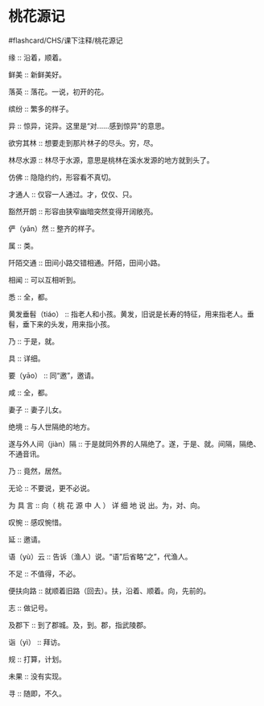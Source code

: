 # 桃花源记
#flashcard/CHS/课下注释/桃花源记


缘 :: 沿着，顺着。 <!--SR:!2025-04-16,3,250-->

鲜美 :: 新鲜美好。 <!--SR:!2025-04-16,3,250-->

落英 :: 落花。一说，初开的花。 <!--SR:!2025-04-16,3,250-->

缤纷 :: 繁多的样子。 <!--SR:!2025-04-16,3,250-->

异 :: 惊异，诧异。这里是“对......感到惊异”的意思。 <!--SR:!2025-04-16,3,250-->

欲穷其林 :: 想要走到那片林子的尽头。穷，尽。 <!--SR:!2025-04-16,3,250-->

林尽水源 :: 林尽于水源，意思是桃林在溪水发源的地方就到头了。 <!--SR:!2025-04-16,3,250-->

仿佛 :: 隐隐约约，形容看不真切。 <!--SR:!2025-04-16,3,250-->

才通人 :: 仅容一人通过。才，仅仅、只。 <!--SR:!2025-04-14,1,230-->

豁然开朗 :: 形容由狭窄幽暗突然变得开阔敞亮。 <!--SR:!2025-04-16,3,250-->

俨（yǎn）然 :: 整齐的样子。 <!--SR:!2025-04-16,3,250-->

属 :: 类。 <!--SR:!2025-04-16,3,250-->

阡陌交通 :: 田间小路交错相通。阡陌，田间小路。 <!--SR:!2025-04-16,3,250-->

相闻 :: 可以互相听到。 <!--SR:!2025-04-16,3,250-->

悉 :: 全，都。 <!--SR:!2025-04-16,3,250-->

黄发垂髫（tiáo） :: 指老人和小孩。黄发，旧说是长寿的特征，用来指老人。垂髫，垂下来的头发，用来指小孩。 <!--SR:!2025-04-16,3,250-->

乃 :: 于是，就。 <!--SR:!2025-04-16,3,250-->

具 :: 详细。 <!--SR:!2025-04-16,3,250-->

要（yāo） :: 同“邀”，邀请。 <!--SR:!2025-04-16,3,250-->

咸 :: 全，都。 <!--SR:!2025-04-16,3,250-->

妻子 :: 妻子儿女。 <!--SR:!2025-04-16,3,250-->

绝境 :: 与人世隔绝的地方。 <!--SR:!2025-04-16,3,250-->

遂与外人间（jiàn）隔 :: 于是就同外界的人隔绝了。遂，于是、就。间隔，隔绝、不通音讯。 <!--SR:!2025-04-16,3,250-->

乃 :: 竟然，居然。 <!--SR:!2025-04-16,3,250-->

无论 :: 不要说，更不必说。 <!--SR:!2025-04-16,3,250-->

为 具 言  ::  向（ 桃 花 源 中 人 ） 详 细 地 说 出。为，对、向。 <!--SR:!2025-04-16,3,250-->

叹惋 :: 感叹惋惜。 <!--SR:!2025-04-16,3,250-->

延 :: 邀请。 <!--SR:!2025-04-16,3,250-->

语（yù）云 :: 告诉（渔人）说。“语”后省略“之”，代渔人。 <!--SR:!2025-04-16,3,250-->

不足 :: 不值得，不必。 <!--SR:!2025-04-16,3,250-->

便扶向路 :: 就顺着旧路（回去）。扶，沿着、顺着。向，先前的。 <!--SR:!2025-04-14,1,230-->

志 :: 做记号。 <!--SR:!2025-04-16,3,250-->

及郡下 :: 到了郡城。及，到。郡，指武陵郡。 <!--SR:!2025-04-16,3,250-->

诣（yì） :: 拜访。 <!--SR:!2025-04-14,1,230-->

规 :: 打算，计划。 <!--SR:!2025-04-16,3,250-->

未果 :: 没有实现。 <!--SR:!2025-04-14,1,230-->

寻 :: 随即，不久。 <!--SR:!2025-04-22,9,250-->

